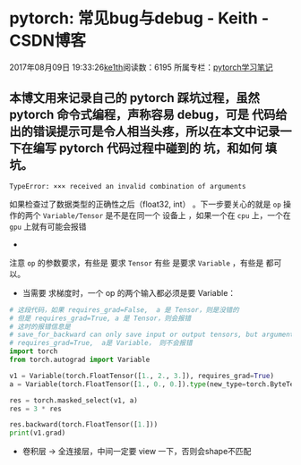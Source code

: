 # pytorch: 常见bug与debug - Keith - CSDN博客





2017年08月09日 19:33:26[ke1th](https://me.csdn.net/u012436149)阅读数：6195
所属专栏：[pytorch学习笔记](https://blog.csdn.net/column/details/15023.html)









本博文用来记录自己的 pytorch 踩坑过程，虽然 pytorch 命令式编程，声称容易 debug，可是 代码给出的错误提示可是令人相当头疼，所以在本文中记录一下在编写 pytorch 代码过程中碰到的 坑，和如何 填坑。
- 
`TypeError: ××× received an invalid combination of arguments`

如果检查过了数据类型的正确性之后（float32, int） 。下一步要关心的就是 `op` 操作的两个 `Variable/Tensor` 是不是在同一个 设备上 ，如果一个在 `cpu` 上，一个在 `gpu` 上就有可能会报错

- 
注意 `op` 的参数要求，有些是  要求 `Tensor` 有些 是要求 `Variable` ，有些是 都可以。

- 当需要 求梯度时，一个 op 的两个输入都必须是要 Variable：

```python
# 这段代码，如果 requires_grad=False,  a 是 Tensor，则是没错的
# 但是 requires_grad=True, a 是 Tensor，则会报错
# 这时的报错信息是 
# save_for_backward can only save input or output tensors, but argument 0 doesn't satisfy this condition
# requires_grad=True,  a是 Variable， 则不会报错
import torch
from torch.autograd import Variable

v1 = Variable(torch.FloatTensor([1., 2., 3.]), requires_grad=True)
a = Variable(torch.FloatTensor([1., 0., 0.]).type(new_type=torch.ByteTensor))

res = torch.masked_select(v1, a)
res = 3 * res

res.backward(torch.FloatTensor([1.]))
print(v1.grad)
```
- 卷积层 -> 全连接层，中间一定要 view 一下，否则会shape不匹配



